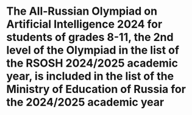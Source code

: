 # The All-Russian Olympiad on Artificial Intelligence 2024 for students of grades 8-11, the 2nd level of the Olympiad in the list of the RSOSH 2024/2025 academic year, is included in the list of the Ministry of Education of Russia for the 2024/2025 academic year
